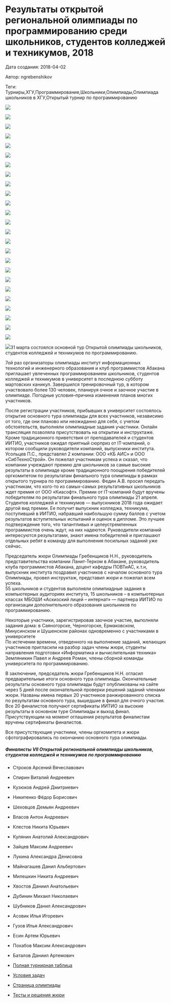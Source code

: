 # Результаты открытой региональной олимпиады по программированию среди школьников, студентов колледжей и техникумов, 2018

Дата создания: 2018-04-02

Автор: ngrebenshikov

Теги: Турниры,ХГУ,Программирование,Школьники,Олимпиады,Олимпиада школьников в ХГУ,Открытый турнир по программированию

 ![](../images/3bb6ab0a63.jpg)

 ![](../images/212f4ab79c.jpg)

 ![](../images/8aec2b4317.jpg)

 ![](../images/595317bf0e.jpg)

 ![](../images/934e0b9e90.jpg)

 ![](../images/5dea10829e.jpg)

 ![](../images/326a9b7d25.jpg)

 ![](../images/4dcb143332.jpg)

 ![](../images/87287244e3.jpg)

 ![](../images/f092b70d75.jpg)

 ![](../images/c1f79ca361.jpg)

 ![](../images/47b15fa377.jpg)

 ![](../images/91c11028c4.jpg)

 ![](../images/a9f687b6bf.jpg)

 ![](../images/453f49a7c3.jpg)

 ![](../images/d4fe2a3216.jpg)

 ![](../images/85e07bd01f.jpg)

 ![](../images/e087a0c11e.jpg)

 ![](../images/748fee6847.jpg)

 ![](../images/e6cb294aaa.jpg)

 ![](../images/1ae676965e.jpg)

 ![](../images/a419fc8c47.jpg)

 ![](../images/6f66fad188.jpg)

 ![](../images/9b3b825455.jpg)

 ![](../images/0dad8ebf6d.jpg)

 ![](../images/3114579420.jpg)31 марта состоялся основной тур Открытой олимпиады школьников, студентов колледжей и техникумов по программированию.  
  
7ой раз организаторы олимпиады институт информационных технологий и инженерного образования и клуб программистов Абакана приглашает увлеченных программированием школьников, студентов колледжей и техникумов в университет в последнюю субботу мартовских каникул. Завершился тренировочный тур, в котором участвовало более 130 человек, планируя очное и заочное участие в олимпиаде. Погодные условия–причина изменения планов многих участников.  
  
После регистрации участников, прибывших в университет состоялось открытие основного тура олимпиады для всех участников, независимо от того, где они планово или неожиданно для себя, с учетом обстоятельств, выполняли олимпиадные задания участники. Онлайн трансляция позволяла присутствовать на открытии и инструктаже.   
Кроме традиционного приветствия от преподавателей и студентов ИИТИО, участников ожидал приятный сюрприз от IT-компаний, о котором сообщили руководители компаний, выпускники института. Усольцев П.С., представлял 2 компании: ООО «КБ АИС» и ООО «СибТехноСтрой». Он пожелал участникам успеха и сказал, что компании учреждают премию для школьников за самые высокие результаты в олимпиаде кроме традиционного поощрения победителей оргкомитетом по результатам финального тура олимпиады в рамках открытого турнира по программированию. Федин А.В. просил передать участникам, что кого-то из самых-самых результативных школьников ждет премия от ООО «Киасофт». Премии от IT-компаний будут вручены победителям по результатам финального тура олимпиады 21 апреля. Студентов колледжей и техникумов — выпускников 2018 года ожидает другой вид премии. Ее получит выпускник колледжа, техникума, поступивший в ИИТИО, набравший наибольшую сумму баллов с учетом результатов вступительных испытаний и оценок в дипломе. Это лучшее подтверждение того, что талантливых и целеустремленных программистов очень ждут, на них надеются. Руководители компаний интересуются результатами, знают имена победителей и приглашают отдельных ребят в команду для выполнения посильных заданий уже сейчас.   
  
Председатель жюри Олимпиады Гребенщиков Н.Н., руководитель представительства компании Ланит-Терком в Абакане, руководитель клуба программистов Абакана, доцент кафедры ПОВТиАС, к.т.н, выпускник института поздравил участников с началом основного тура Олимпиады, провел инструктаж, представил жюри и пожелал всем успеха.   
55 школьников и студентов выполняли олимпиадные задания в компьютерных аудиториях института, 15 школьников – в компьютерных классах МБОШИ «Аскизский лицей – интернат» — партнера ИИТИО по организации дополнительного образования школьников по программированию.  
  
Некоторые участники, зарегистрировав заочное участие, выполняли задания дома: в Саяногорске, Черногорске, Ермаковском, Минусинском и Шушенском районах одновременно с участниками в университете  
По истечении времени, отведенного на выполнение заданий, желающих участников пригласили на разбор задач члены жюри, студенты направления подготовки «Информатика и вычислительная техника» Земляникин Павел и Андреев Роман, члены сборной команды университета по программированию.  
  
В заключение, председатель жюри Гребенщиков Н.Н. огласил предварительные итоги основного тура олимпиады. Окончательные результаты основного тура олимпиады будут опубликованы на сайте через 5 дней после окончательной проверки решений заданий членами жюри. Названы имена первых 20 участников ранжированного списка по результатам основного тура, вышедшие в финал для очного участия. Все 20 финалистов получают сертификаты ИИТИО за высокие результаты в основном туре Олимпиады и выход финал. Присутствующим на момент оглашения результатов финалистам вручены сертификаты финалистов.  
  
Все присутствующие участники, члены оргкомитета и жюри сфотографировались по окончанию основного тура олимпиады.

##### Финалисты VII Открытой региональной олимпиады школьников, студентов колледжей и техникумов по программированию

- Строков Арсений Вячеславович
- Спирин Виталий Андреевич
- Кузюков Андрей Дмитриевич
- Никитенко Фёдор Борисович
- Шеховцов Демьян Андреевич
- Власов Антон Андреевич
- Клестов Никита Юрьевич
- Кулянин Анатолий Александрович
- Зайцев Максим Андреевич
- Лукина Александра Денисовна
- Майнагашев Данил Альбертович
- Милешкин Никита Андреевич
- Хвостов Даниил Анатольевич
- Дубинин Михаил Николаевич
- Шубников Данил Александрович
- Асовик Илья Игоревич
- Гузов Илья Александрович
- Есин Артем Юрьевич
- Похабов Максим Александрович
- Баталов Даниил Артемович

  

- [Полная турнирная таблица](http://contest.lambda-calculus.ru/ejudge/000024/standings.html)
- [Условия задач](http://contest.lambda-calculus.ru/edcd857275ed43f3be7520f5f48ef411/abakan-2018-school-statement.pdf)
- [Страница олимпиады](http://lambda-calculus.ru/blog/events/139.html)
- [Тесты и решения жюри](http://contest.lambda-calculus.ru/files/abakan-2018-school-package.zip)

